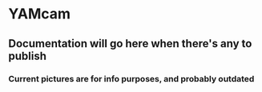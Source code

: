 # YAMcam

## Documentation will go here when there's any to publish

### Current pictures are for info purposes, and probably outdated